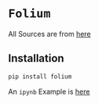 # `Folium`

All Sources are from [here](https://github.com/python-visualization/folium)

## Installation

```sh
pip install folium
```

An `ipynb` Example is [here](https://github.com/pydemia/Python3/blob/master/scripts/python_geometrics/geopraphic_folium_example.ipynb)
